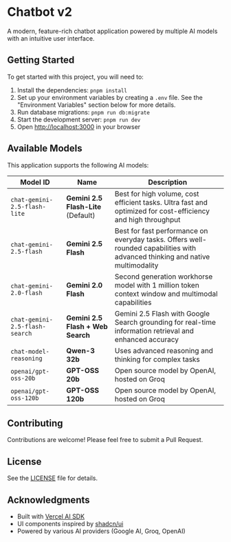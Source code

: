 # Chatbot v2

A modern, feature-rich chatbot application powered by multiple AI models with an intuitive user interface.

## Getting Started

To get started with this project, you will need to:

1.  Install the dependencies: `pnpm install`
2.  Set up your environment variables by creating a `.env` file. See the "Environment Variables" section below for more details.
3.  Run database migrations: `pnpm run db:migrate`
4.  Start the development server: `pnpm run dev`
5.  Open [http://localhost:3000](http://localhost:3000) in your browser


## Available Models

This application supports the following AI models:

| Model ID | Name | Description |
| --- | --- | --- |
| `chat-gemini-2.5-flash-lite` | **Gemini 2.5 Flash-Lite** (Default) | Best for high volume, cost efficient tasks. Ultra fast and optimized for cost-efficiency and high throughput |
| `chat-gemini-2.5-flash` | **Gemini 2.5 Flash** | Best for fast performance on everyday tasks. Offers well-rounded capabilities with advanced thinking and native multimodality |
| `chat-gemini-2.0-flash` | **Gemini 2.0 Flash** | Second generation workhorse model with 1 million token context window and multimodal capabilities |
| `chat-gemini-2.5-flash-search` | **Gemini 2.5 Flash + Web Search** | Gemini 2.5 Flash with Google Search grounding for real-time information retrieval and enhanced accuracy |
| `chat-model-reasoning` | **Qwen-3 32b** | Uses advanced reasoning and thinking for complex tasks |
| `openai/gpt-oss-20b` | **GPT-OSS 20b** | Open source model by OpenAI, hosted on Groq |
| `openai/gpt-oss-120b` | **GPT-OSS 120b** | Open source model by OpenAI, hosted on Groq |


## Contributing

Contributions are welcome! Please feel free to submit a Pull Request.

## License

See the [LICENSE](LICENSE) file for details.

## Acknowledgments

- Built with [Vercel AI SDK](https://sdk.vercel.ai/)
- UI components inspired by [shadcn/ui](https://ui.shadcn.com/)
- Powered by various AI providers (Google AI, Groq, OpenAI)
